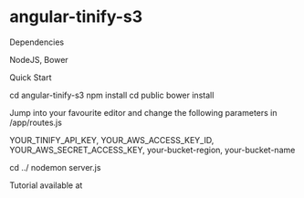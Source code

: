 # angular-tinify-s3

Dependencies

NodeJS, Bower

Quick Start

cd angular-tinify-s3
npm install
cd public
bower install

Jump into your favourite editor and change the following parameters in /app/routes.js

YOUR_TINIFY_API_KEY, YOUR_AWS_ACCESS_KEY_ID, YOUR_AWS_SECRET_ACCESS_KEY, your-bucket-region, your-bucket-name

cd ../
nodemon server.js

Tutorial available at 